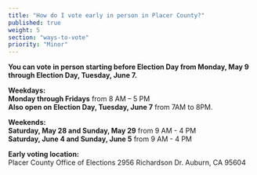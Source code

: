 ```yaml
---
title: "How do I vote early in person in Placer County?"
published: true
weight: 5
section: "ways-to-vote"
priority: "Minor"
---
```


**You can vote in person starting before Election Day from Monday, May 9 through Election Day, Tuesday, June 7.**  

**Weekdays:**  
**Monday through Fridays** from 8 AM – 5 PM  
**Also open on Election Day, Tuesday, June 7** from 7AM to 8PM.  

**Weekends:**  
**Saturday, May 28 and Sunday, May 29** from 9 AM - 4 PM  
**Saturday, June 4 and Sunday, June 5** from 9 AM - 4 PM  

**Early voting location:**  
Placer County Office of Elections 2956 Richardson Dr. Auburn, CA 95604  

